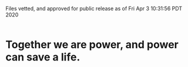 Files vetted, and approved for public release as of Fri Apr  3 10:31:56 PDT 2020<br><br><h1>Together we are power, and power can save a life.</h1>
